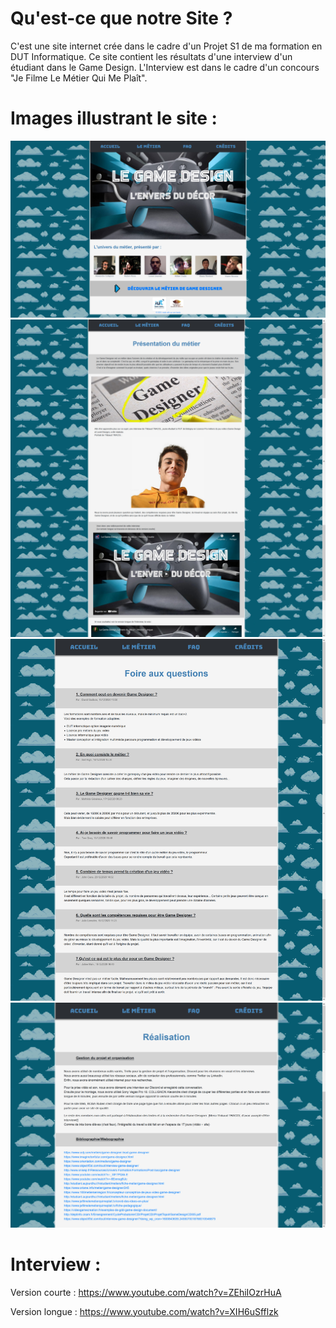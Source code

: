 # __Qu'est-ce que notre Site ?__
C'est une site internet crée dans le cadre d'un Projet S1 de ma formation en DUT Informatique.
Ce site contient les résultats d'une interview d'un étudiant dans le Game Design.
L'Interview est dans le cadre d'un concours "Je Filme Le Métier Qui Me Plaît".

# Images illustrant le site :
![Accueil](images/accueil.jpg)
![Métier](images/le_metier.jpg)
![FAQ](images/faq.jpg)
![Crédits](images/credits.jpg)

# Interview :
Version courte : 
https://www.youtube.com/watch?v=ZEhiIOzrHuA

Version longue :
https://www.youtube.com/watch?v=XIH6uSfflzk

